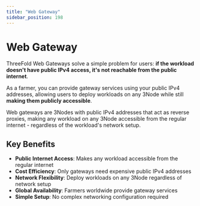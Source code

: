 ```yaml
---
title: "Web Gateway"
sidebar_position: 198
---
```


# Web Gateway

ThreeFold Web Gateways solve a simple problem for users: **if the workload doesn't have public IPv4 access, it's not reachable from the public internet**.

As a farmer, you can provide gateway services using your public IPv4 addresses, allowing users to deploy workloads on any 3Node while still **making them publicly accessible**.

Web gateways are 3Nodes with public IPv4 addresses that act as reverse proxies, making any workload on any 3Node accessible from the regular internet - regardless of the workload's network setup.

## Key Benefits

- **Public Internet Access**: Makes any workload accessible from the regular internet
- **Cost Efficiency**: Only gateways need expensive public IPv4 addresses
- **Network Flexibility**: Deploy workloads on any 3Node regardless of network setup
- **Global Availability**: Farmers worldwide provide gateway services
- **Simple Setup**: No complex networking configuration required